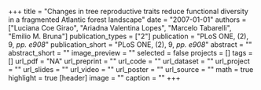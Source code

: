 +++
title = "Changes in tree reproductive traits reduce functional diversity in a fragmented Atlantic forest landscape"
date = "2007-01-01"
authors = ["Luciana Coe Girao", "Ariadna Valentina Lopes", "Marcelo Tabarelli", "Emilio M. Bruna"]
publication_types = ["2"]
publication = "PLoS ONE, (2), 9, _pp. e908_"
publication_short = "PLoS ONE, (2), 9, _pp. e908_"
abstract = ""
abstract_short = ""
image_preview = ""
selected = false
projects = []
tags = []
url_pdf = "NA"
url_preprint = ""
url_code = ""
url_dataset = ""
url_project = ""
url_slides = ""
url_video = ""
url_poster = ""
url_source = ""
math = true
highlight = true
[header]
image = ""
caption = ""
+++
